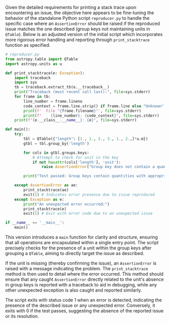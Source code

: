 Given the detailed requirements for printing a stack trace upon encountering an issue, the objective here appears to be fine-tuning the behavior of the standalone Python script `reproducer.py` to handle the specific case where an `AssertionError` should be raised if the reproduced issue matches the one described (group keys not maintaining units in `QTable`). Below is an adjusted version of the initial script which incorporates more rigorous error handling and reporting through `print_stacktrace` function as specified.

```python
# reproducer.py
from astropy.table import QTable
import astropy.units as u

def print_stacktrace(e: Exception):
    import traceback
    import sys
    tb = traceback.extract_tb(e.__traceback__)
    print("Traceback (most recent call last):", file=sys.stderr)
    for frame in tb:
        line_number = frame.lineno
        code_context = frame.line.strip() if frame.line else "Unknown"
        print(f'  File "{frame.filename}"', file=sys.stderr)
        print(f"    {line_number}: {code_context}", file=sys.stderr)
    print(f"{e.__class__.__name__}: {e}", file=sys.stderr)

def main():
    try:
        tbl = QTable({"length": [1., 1., 2., 3., 1., 2.,]*u.m})
        gtbl = tbl.group_by('length')

        for cols in gtbl.groups.keys:
            # Attempt to check for unit in the key
            if not hasattr(cols['length'], 'unit'):
                raise AssertionError("Group key does not contain a quantity with the appropriate unit: Unit is missing.")

        print("Test passed: Group keys contain quantities with appropriate units.")

    except AssertionError as ae:
        print_stacktrace(ae)
        exit(1) # Indicates error presence due to issue reproduced
    except Exception as e:
        print("An unexpected error occurred:")
        print_stacktrace(e)
        exit(1) # Exit with error code due to an unexpected issue

if __name__ == '__main__':
    main()
```

This version introduces a `main` function for clarity and structure, ensuring that all operations are encapsulated within a single entry point. The script precisely checks for the presence of a unit within the group keys after grouping a `QTable`, aiming to directly target the issue as described.

If the unit is missing (thereby confirming the issue), an `AssertionError` is raised with a message indicating the problem. The `print_stacktrace` method is then used to detail where the error occurred. This method should ensure that any caught `AssertionError` directly related to the unit's absence in group keys is reported with a traceback to aid in debugging, while any other unexpected exception is also caught and reported similarly.

The script exits with status code 1 when an error is detected, indicating the presence of the described issue or any unexpected error. Conversely, it exits with 0 if the test passes, suggesting the absence of the reported issue or its resolution.